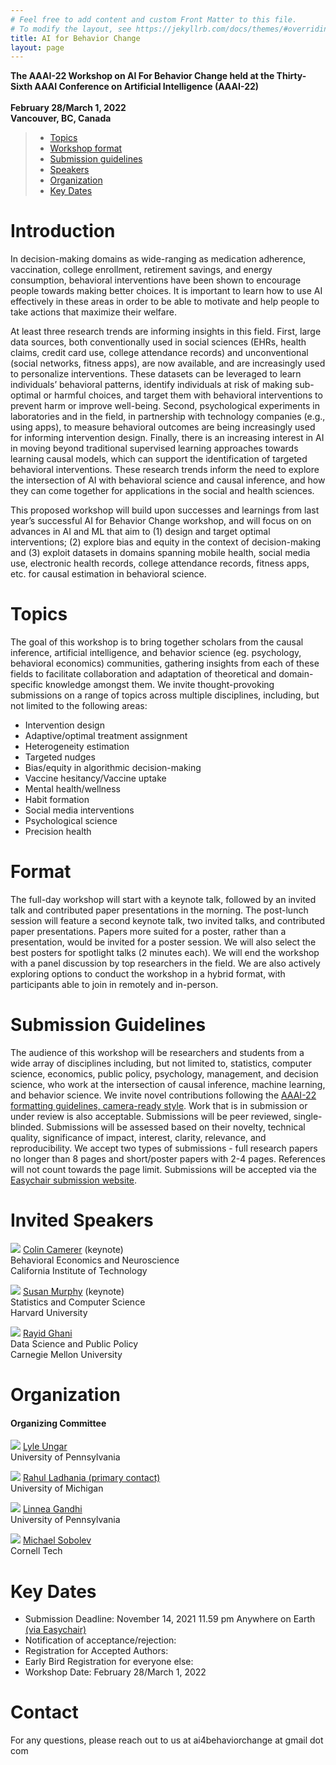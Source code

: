 ```yaml
---
# Feel free to add content and custom Front Matter to this file.
# To modify the layout, see https://jekyllrb.com/docs/themes/#overriding-theme-defaults
title: AI for Behavior Change
layout: page
---
```

**The AAAI-22 Workshop on AI For Behavior Change held at the Thirty-Sixth AAAI Conference on Artificial Intelligence (AAAI-22)** <br><br>
**February 28/March 1, 2022** <br>
**Vancouver, BC, Canada** <br>

> - [Topics](#topics)
> - [Workshop format](#format)
> - [Submission guidelines](#submission-guidelines)
> - [Speakers](#invited-speakers)
> - [Organization](#organization)
> - [Key Dates](#key-dates)

# Introduction

In decision-making domains as wide-ranging as medication adherence, vaccination, college enrollment, retirement savings, and energy consumption, behavioral interventions have been shown to encourage people towards making better choices. It is important to learn how to use AI effectively in these areas in order to be able to motivate and help people to take actions that maximize their welfare.

At least three research trends are informing insights in this field. First, large data sources, both conventionally used in social sciences (EHRs, health claims, credit card use, college attendance records) and unconventional (social networks, fitness apps), are now available, and are increasingly used to personalize interventions. These datasets can be leveraged to learn individuals’ behavioral patterns, identify individuals at risk of making sub-optimal or harmful choices, and target them with behavioral interventions to prevent harm or improve well-being. Second, psychological experiments in laboratories and in the field, in partnership with technology companies (e.g., using apps), to measure behavioral outcomes are being increasingly used for informing intervention design. Finally, there is an increasing interest in AI in moving beyond traditional supervised learning approaches towards learning causal models, which can support the identification of targeted behavioral interventions. These research trends inform the need to explore the intersection of AI with behavioral science and causal inference, and how they can come together for applications in the social and health sciences.

This proposed workshop will build upon successes and learnings from last year’s successful AI for Behavior Change workshop, and will focus on  on advances in AI and ML that aim to (1) design and target optimal interventions; (2) explore bias and equity in the context of decision-making and (3) exploit datasets in domains spanning mobile health, social media use, electronic health records, college attendance records, fitness apps, etc. for causal estimation in behavioral science. 

# Topics

The goal of this workshop is to bring together scholars from the causal inference, artificial intelligence, and behavior science (eg. psychology, behavioral economics) communities, gathering insights from each of these fields to facilitate collaboration and adaptation of theoretical and domain-specific knowledge amongst them. We invite thought-provoking submissions on a range of topics across multiple disciplines, including, but not limited to the following areas:

- Intervention design
- Adaptive/optimal treatment assignment
- Heterogeneity estimation
- Targeted nudges
- Bias/equity in algorithmic decision-making
- Vaccine hesitancy/Vaccine uptake
- Mental health/wellness
- Habit formation
- Social media interventions
- Psychological science
- Precision health

# Format

The full-day workshop will start with a keynote talk, followed by an invited talk and contributed paper presentations in the morning. The post-lunch session will feature a second keynote talk, two invited talks, and contributed paper presentations. Papers more suited for a poster, rather than a presentation, would be invited for a poster session. We will also select the best posters for spotlight talks (2 minutes each). We will end the workshop with a panel discussion by top researchers in the field. We are also actively exploring options to conduct the workshop in a hybrid format, with participants able to join in remotely and in-person.

# Submission Guidelines

The audience of this workshop will be researchers and students from a wide array of disciplines including, but not limited to, statistics, computer science, economics, public policy, psychology, management, and decision science, who work at the intersection of causal inference, machine learning, and behavior science. We invite novel contributions following the [AAAI-22 formatting guidelines, camera-ready style][aaai-22-guidelines]. Work that is in submission or under review is also acceptable. Submissions will be peer reviewed, single-blinded. Submissions will be assessed based on their novelty, technical quality, significance of impact, interest, clarity, relevance, and reproducibility. We accept two types of submissions - full research papers no longer than 8 pages and short/poster papers with 2-4 pages. References will not count towards the page limit. Submissions will be accepted via the [Easychair submission website][easychairlink].

# Invited Speakers

<div class="content list people">
    <div class="list-item-people">
        <p class="list-post-title">
            <img class="profile-thumbnail" src="http://camerergroup.caltech.edu/wp-content/uploads/2019/06/Screen-Shot-2019-06-27-at-2.50.47-PM.png"/>
            <span class="caption"><a href="https://www.hss.caltech.edu/people/colin-f-camerer">Colin Camerer</a> (keynote)<br>Behavioral Economics and Neuroscience<br>California Institute of Technology</span>
        </p>
    </div>
    <div class="list-item-people">
        <p class="list-post-title">
            <img class="profile-thumbnail" src="http://people.seas.harvard.edu/~samurphy/smurphy.jpg"/>
            <span class="caption"><a href="http://people.seas.harvard.edu/~samurphy/">Susan Murphy</a> (keynote)<br>Statistics and Computer Science<br>Harvard University</span>
        </p>
    </div>
    <div class="content list people">
    <div class="list-item-people">
        <p class="list-post-title">
            <img class="profile-thumbnail" src="http://www.rayidghani.com/wp-content/uploads/2020/03/RayidGhani-012.png"/>
            <span class="caption"><a href="http://www.rayidghani.com">Rayid Ghani</a> <br>Data Science and Public Policy<br>Carnegie Mellon University</span>
        </p>
    </div>

</div>

# Organization
#### Organizing Committee

<div class="content list people">
    <div class="list-item-people">
        <p class="list-post-title">
            <img class="profile-thumbnail" src="https://www.cis.upenn.edu/~ungar/LyleUngar.jpg"/>
            <span class="caption"><a href="https://www.cis.upenn.edu/~ungar/">Lyle Ungar</a><br>University of Pennsylvania <br>  </span>
        </p>
    </div>
    <div class="list-item-people">
        <p class="list-post-title">
            <img class="profile-thumbnail" src="https://chibe.upenn.edu/wp-content/uploads/2020/06/Rahul-Ladhania-2-768x793.jpg"/>
            <span class="caption"><a href="https://sph.umich.edu/faculty-profiles/ladhania-rahul.html">Rahul Ladhania (primary contact)</a> <br>University of Michigan<br></span>
        </p>
    </div>
    <div class="list-item-people">
        <p class="list-post-title">
            <img class="profile-thumbnail" src="https://faculty.wharton.upenn.edu/wp-content/uploads/2020/10/Gandhi-Linnea-129x139.jpg"/>
            <span class="caption"><a href="https://oid.wharton.upenn.edu/profile/lgandhi/#research">Linnea Gandhi</a><br>University of Pennsylvania<br></span>
        </p>
      </div>
    <div class="list-item-people">
        <p class="list-post-title">
            <img class="profile-thumbnail" src="https://lh4.googleusercontent.com/WaxwxlyG_8LHovcWdWfS4NzCH_Bf_6yYQbo-cFlmN_213jr8vNeygTDf3Ja7q_iRnIBnFCMaNEcnUM0IgtkUkebh-6lWFso62jYJBuM7VOTuW7E4=w1280"/>
            <span class="caption"><a href="https://www.michaelsobolev.com">Michael Sobolev</a><br>Cornell Tech<br></span>
        </p>
    </div>
</div>




# Key Dates
- Submission Deadline: November 14, 2021 11.59 pm Anywhere on Earth [(via Easychair)][easychairlink]
- Notification of acceptance/rejection: 
- Registration for Accepted Authors: 
- Early Bird Registration for everyone else: 
- Workshop Date: February 28/March 1, 2022

# **Contact**
For any questions, please reach out to us at ai4behaviorchange at gmail dot com

[aaai-22-guidelines]: https://www.aaai.org/Publications/Templates/AuthorKit22.zip
[easychairlink]: https://easychair.org/cfp/ai4bc22
[ladhania]: https://rahulladhania.com
[ungar]: https://www.cis.upenn.edu/~ungar/
[register]:https://aaai.org/Conferences/AAAI-21/registration/
